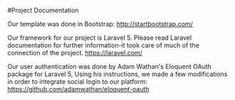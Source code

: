 #Project Documentation

Our template was done in Bootstrap: http://startbootstrap.com/

Our framework for our project is Laravel 5.  Please read Laravel documentation for further information-it took care of much of the connection of the project. https://laravel.com/

Our user authentication was done by Adam Wathan's Eloquent OAuth package for Laravel 5, Using his instructions, we made a few modifications in order to integrate social login to our platform: https://github.com/adamwathan/eloquent-oauth